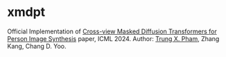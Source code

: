 # xmdpt
Official Implementation of [Cross-view Masked Diffusion Transformers for Person Image Synthesis](https://arxiv.org/abs/2402.01516) paper, ICML 2024.
Author: [Trung X. Pham](https://scholar.google.com/citations?user=4DkPIIAAAAAJ&hl=en), Zhang Kang, Chang D. Yoo.
